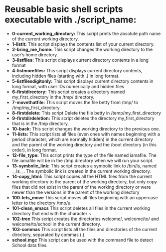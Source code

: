 # Reusable basic shell scripts executable with ./script_name:
* **0-current\_working\_directory:** This script  prints the absolute path name of the current working directory.
* **1-listit:** This script displays the contents list of your current directory.
* **2-bring\_me\_home:** This script changes the working directory to the user’s home directory.
* **3-listfiles:** This script displays current directory contents in a long format
* **4-listmorefiles:** This script displays current directory contents, including hidden files (starting with .) in long format.
* **5-listfilesdigitonly:** This script displays current directory contents in long format, with user IDs numerically and hidden files
* **6-firstdirectory:** This script creates a directory named my\_first\_directory in the /tmp/ directory.
* **7-movethatfile:** This script moves the file betty from /tmp/ to /tmp/my\_first\_directory.
* **8-firstdelete:**  This script Delete the file betty in /temp/my\_first\_directory
* **9-firstdirdeletion:** This script deletes the directory my_first_directory that is in the /tmp directory.
* **10-back:** This script changes the working directory to the previous one.
* **11-lists:** This script  lists all files (even ones with names beginning with a period character, which are normally hidden) in the current directory and the parent of the working directory and the /boot directory (in this order), in long format.
* **12-file\_type:** This script  prints the type of the file named iamafile. The file iamafile will be in the /tmp directory when we will run your script.
* **13-symbolic\_link:** This script creates a symbolic link to /bin/ls, named \_\_ls\_\_. The symbolic link is created in the current working directory.
* **14-copy\_html:** This script copies all the HTML files from the current working directory to the parent of the working directory, but only copy files that did not exist in the parent of the working directory or were newer than the versions in the parent of the working directory
* **100-lets\_move** This script moves all files beginning with an uppercase letter to the directory /tmp/u.
* **101-clean\_emacs** This script deletes all files in the current working directory that end with the character ~.
* **102-tree** This script creates the directories welcome/, welcome/to/ and welcome/to/school in the current directory.
* **103-commas** This script lists all the files and directories of the current directory, separated by commas (,).
* **school.mgc** This script can be used with the command file to detect School data files.

